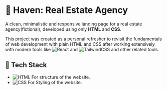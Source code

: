 # 🏡 Haven: Real Estate Agency

A clean, minimalistic and responsive landing page for a real estate agency(fictional), developed using only **HTML** and **CSS**.  

This project was created as a personal refresher to revisit the fundamentals of web development with plain HTML and CSS after working extensively with modern tools like ![React](https://img.shields.io/badge/-React-61DAFB?logo=react&logoColor=white&style=flat) and ![TailwindCSS](https://img.shields.io/badge/-TailwindCSS-38B2AC?logo=tailwind-css&logoColor=white&style=flat) and other related tools.  

## 🧰 Tech Stack
- ![HTML](https://img.shields.io/badge/-HTML5-orange?logo=html5&logoColor=white&style=flat) For structure of the website.
- ![CSS](https://img.shields.io/badge/-CSS3-blue?logo=css3&logoColor=white&style=flat) For Styling of the website.
